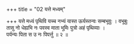 +++
title = "02 यत्ते मध्यम्"

+++
यत्ते मध्यं पृथिवि यच्च नभ्यं यास्त ऊर्यस्तन्वः सम्बभूवुः । वभूबुः  
तासु नो धेह्यभि नः पवस्व माता भूमिः पुत्रो अहं पृथिव्याः ।  
पर्यन्यः पिता स उ नः पिपर्त्तु ॥ २ ॥